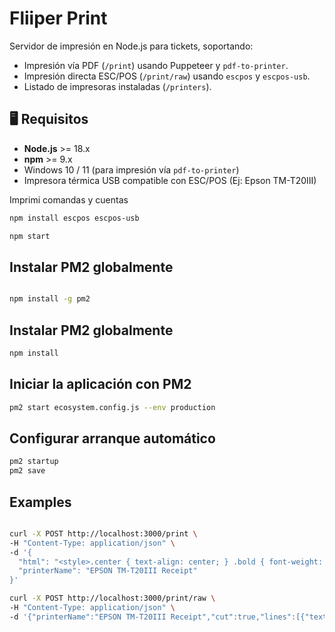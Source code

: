 
# Fliiper Print


Servidor de impresión en Node.js para tickets, soportando:

- Impresión vía PDF (`/print`) usando Puppeteer y `pdf-to-printer`.
- Impresión directa ESC/POS (`/print/raw`) usando `escpos` y `escpos-usb`.
- Listado de impresoras instaladas (`/printers`).

## 🖥 Requisitos

- **Node.js** >= 18.x  
- **npm** >= 9.x  
- Windows 10 / 11 (para impresión vía `pdf-to-printer`)  
- Impresora térmica USB compatible con ESC/POS (Ej: Epson TM-T20III)


Imprimi comandas y cuentas

```Bash
npm install escpos escpos-usb

```

```Bash
npm start

```

## Instalar PM2 globalmente
```Bash

npm install -g pm2
```
## Instalar PM2 globalmente
```Bash
npm install
```
## Iniciar la aplicación con PM2
```Bash
pm2 start ecosystem.config.js --env production
```

## Configurar arranque automático
```Bash
pm2 startup
pm2 save
```


## Examples

```Bash

curl -X POST http://localhost:3000/print \
-H "Content-Type: application/json" \
-d '{
  "html": "<style>.center { text-align: center; } .bold { font-weight: bold; } .small { font-size: 12px; } .line { border-bottom: 1px dashed #999; margin: 10px 0; }</style><div class=\"center bold\">COMANDA #4908</div><div class=\"line\"></div><div class=\"small\"><div>Cuenta: 4530 - Orden 1</div><div>Mesa: MESA (4)</div><div>Mesero: PROMWEBSOFT</div><div>Fecha y hora del pedido: 2021-12-10 11:06:35</div></div><div class=\"line\"></div><table width=\"100%\" class=\"small\"><tr class=\"bold\"><td>CANTIDAD</td><td>PRODUCTO</td></tr><tr><td>-> 1.0</td><td>BURRITO</td></tr><tr><td>-> 1.0</td><td>COCá COLA SIN AZUCRA 600ML</td></tr><tr><td>-> 1.0</td><td>AREPA SOLO HUEVO</td></tr><tr><td>-> 1.0</td><td>FRUTO PERA PEQUEÑO</td></tr></table><div class=\"line\"></div><div class=\"center small\">Impresa por primera vez<br>2021-12-10 11:15:11</div>",
  "printerName": "EPSON TM-T20III Receipt"
}'

```

```Bash
curl -X POST http://localhost:3000/print/raw \
-H "Content-Type: application/json" \
-d '{"printerName":"EPSON TM-T20III Receipt","cut":true,"lines":[{"text":"TICKET DE PRUEBA","align":"CT","style":"B","size":[2,2]},{"text":"Linea normal","align":"LT"},{"text":"Gracias por su compra!","align":"CT","style":"U"}]}'

  ```